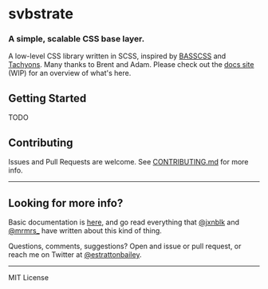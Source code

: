 # svbstrate
### A simple, scalable CSS base layer. 
A low-level CSS library written in SCSS, inspired by [BASSCSS](http://www.basscss.com/) and [Tachyons](http://tachyons.io/). Many thanks to Brent and Adam. Please check out the [docs site](http://estrattonbailey.com/svbstrate-site/) (WIP) for an overview of what's here. 

## Getting Started 
TODO

## Contributing
Issues and Pull Requests are welcome. See [CONTRIBUTING.md](https://github.com/barrel/svbstrate/blob/master/CONTRIBUTING.md) for more info.

* * *

## Looking for more info?
Basic documentation is [here](http://estrattonbailey.com/svbstrate-site/), and go read everything that [@jxnblk](https://twitter.com/jxnblk_) and [@mrmrs\_](https://twitter.com/mrmrs_) have written about this kind of thing.

Questions, comments, suggestions? Open and issue or pull request, or reach me on Twitter at [@estrattonbailey](http://twitter.com/estrattonbailey).

* * *

MIT License
